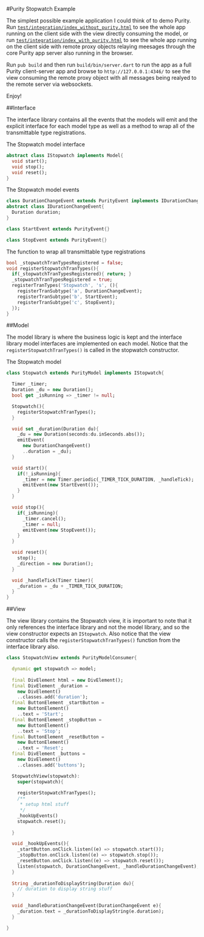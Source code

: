 #Purity Stopwatch Example

The simplest possible example application I could think of to demo Purity.
Run [`test/integration/index_without_purity.html`](http://0xor1.net/index_without_purity.html) to see the whole app running
on the client side with the view directly consuming the model, or run
[`test/integration/index_with_purity.html`](http://0xor1.net/index_with_purity.html) to see the whole app running on the 
client side with remote proxy objects relaying meesages through the core Purity
app server also running in the browser.

Run `pub build` and then run `build/bin/server.dart` to run the app as a full Purity
client-server app and browse to `http://127.0.0.1:4346/` to see the view consuming
the remote proxy object with all messages being realyed to the remote server via websockets.

Enjoy!

##Interface

The interface library contains all the events that the models will emit and the explicit interface for each model type as well as a method to wrap all of the transmittable type registrations.

The Stopwatch model interface
```dart
abstract class IStopwatch implements Model{
  void start();
  void stop();
  void reset();
}
```

The Stopwatch model events
```dart
class DurationChangeEvent extends PurityEvent implements IDurationChangeEvent{}
abstract class IDurationChangeEvent{
  Duration duration;
}

class StartEvent extends PurityEvent{}

class StopEvent extends PurityEvent{}
```

The function to wrap all transmittable type registrations
```dart
bool _stopwatchTranTypesRegistered = false;
void registerStopwatchTranTypes(){
  if(_stopwatchTranTypesRegistered){ return; }
  _stopwatchTranTypesRegistered = true;
  registerTranTypes('Stopwatch', 's', (){
    registerTranSubtype('a', DurationChangeEvent);
    registerTranSubtype('b', StartEvent);
    registerTranSubtype('c', StopEvent);
  });
}
```

##Model

The model library is where the business logic is kept and the interface library model interfaces are implemented on each model. Notice that the `registerStopwatchTranTypes()` is called in the stopwatch constructor.

The Stopwatch model
```dart
class Stopwatch extends PurityModel implements IStopwatch{

  Timer _timer;
  Duration _du = new Duration();
  bool get _isRunning => _timer != null;

  Stopwatch(){
    registerStopwatchTranTypes();
  }

  void set _duration(Duration du){
    _du = new Duration(seconds:du.inSeconds.abs());
    emitEvent(
      new DurationChangeEvent()
      ..duration = _du);
  }

  void start(){
    if(!_isRunning){
      _timer = new Timer.periodic(_TIMER_TICK_DURATION, _handleTick);
      emitEvent(new StartEvent());
    }
  }

  void stop(){
    if(_isRunning){
      _timer.cancel();
      _timer = null;
      emitEvent(new StopEvent());
    }
  }

  void reset(){
    stop();
    _direction = new Duration();
  }

  void _handleTick(Timer timer){
    _duration = _du + _TIMER_TICK_DURATION;
  }
}
```

##View

The view library contains the Stopwatch view, it is important to note that it only references the interface library and not the model library, and so the view constructor expects an `IStopwatch`. Also notice that the view constructor calls the `registerStopwatchTranTypes()` function from the interface library also.

```dart
class StopwatchView extends PurityModelConsumer{

  dynamic get stopwatch => model;
  
  final DivElement html = new DivElement();
  final DivElement _duration =
    new DivElement()
    ..classes.add('duration');
  final ButtonElement _startButton =
    new ButtonElement()
    ..text = 'Start';
  final ButtonElement _stopButton =
    new ButtonElement()
    ..text = 'Stop';
  final ButtonElement _resetButton =
    new ButtonElement()
    ..text = 'Reset';
  final DivElement _buttons =
    new DivElement()
    ..classes.add('buttons');

  StopwatchView(stopwatch):
    super(stopwatch){
    
    registerStopwatchTranTypes();
    /**
     * setup html stuff
     */
    _hookUpEvents()
    stopwatch.reset();
    
  }

  void _hookUpEvents(){
    _startButton.onClick.listen((e) => stopwatch.start());
    _stopButton.onClick.listen((e) => stopwatch.stop());
    _resetButton.onClick.listen((e) => stopwatch.reset());
    listen(stopwatch, DurationChangeEvent, _handleDurationChangeEvent);
  }
  
  String _durationToDisplayString(Duration du){
    // duration to display string stuff
  }

  void _handleDurationChangeEvent(DurationChangeEvent e){
    _duration.text = _durationToDisplayString(e.duration);
  }

}
```
